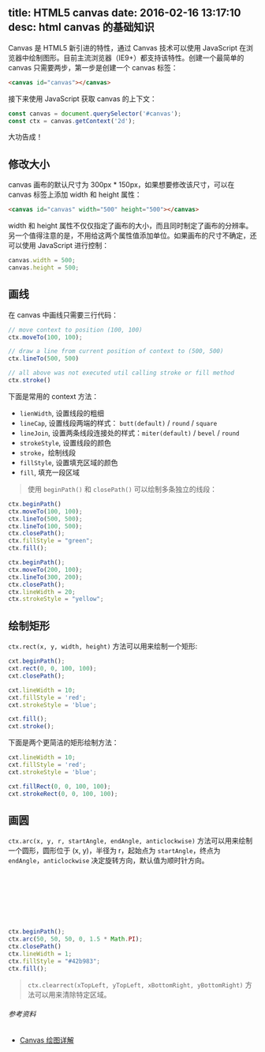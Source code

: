 title: HTML5 canvas
date: 2016-02-16 13:17:10
desc: html canvas 的基础知识
---

Canvas 是 HTML5 新引进的特性，通过 Canvas 技术可以使用 JavaScript 在浏览器中绘制图形。目前主流浏览器（IE9+）都支持该特性。创建一个最简单的 canvas 只需要两步，第一步是创建一个 canvas 标签： 

```html
<canvas id="canvas"></canvas>
```

接下来使用 JavaScript 获取 canvas 的上下文：

```js
const canvas = document.querySelector('#canvas');
const ctx = canvas.getContext('2d');
```

<!-- more -->

大功告成！

## 修改大小

canvas 画布的默认尺寸为 300px * 150px，如果想要修改该尺寸，可以在 canvas 标签上添加 width 和 height 属性：

```html
<canvas id="canvas" width="500" height="500"></canvas>
```

width 和 height 属性不仅仅指定了画布的大小，而且同时制定了画布的分辨率。另一个值得注意的是，不用给这两个属性值添加单位。如果画布的尺寸不确定，还可以使用 JavaScript 进行控制：

```js
canvas.width = 500;
canvas.height = 500;
```

## 画线

在 canvas 中画线只需要三行代码：

```js
// move context to position (100, 100)
ctx.moveTo(100, 100);

// draw a line from current position of context to (500, 500)
ctx.lineTo(500, 500)

// all above was not executed util calling stroke or fill method
ctx.stroke()
```

下面是常用的 context 方法：

- `lienWidth`, 设置线段的粗细
- `lineCap`, 设置线段两端的样式： `butt(default)` / `round` / `square`
- `lineJoin`, 设置两条线段连接处的样式：`miter(default)` / `bevel` / `round`
- `strokeStyle`, 设置线段的颜色
- `stroke`，绘制线段
- `fillStyle`, 设置填充区域的颜色
- `fill`, 填充一段区域

> 使用 `beginPath()` 和 `closePath()` 可以绘制多条独立的线段：

```js
ctx.beginPath() 
ctx.moveTo(100, 100);
ctx.lineTo(500, 500);
ctx.lineTo(100, 500);
ctx.closePath();
ctx.fillStyle = "green";
ctx.fill();

ctx.beginPath();
ctx.moveTo(200, 100);
ctx.lineTo(300, 200);
ctx.closePath();
ctx.lineWidth = 20;
ctx.strokeStyle = "yellow";
```

## 绘制矩形

`ctx.rect(x, y, width, height)` 方法可以用来绘制一个矩形:

```js
cxt.beginPath();
cxt.rect(0, 0, 100, 100);
cxt.closePath();

cxt.lineWidth = 10;
cxt.fillStyle = 'red';
cxt.strokeStyle = 'blue';

cxt.fill();
cxt.stroke();
```

下面是两个更简洁的矩形绘制方法：

```js
cxt.lineWidth = 10;
cxt.fillStyle = 'red';
cxt.strokeStyle = 'blue';

cxt.fillRect(0, 0, 100, 100);
cxt.strokeRect(0, 0, 100, 100);
```

## 画圆

`ctx.arc(x, y, r, startAngle, endAngle, anticlockwise)` 方法可以用来绘制一个圆形，圆形位于 (x, y)，半径为 r，起始点为 `startAngle`，终点为 `endAngle`，`anticlockwise` 决定旋转方向，默认值为顺时针方向。

<canvas id="arc-canvas-demo"></canvas>

<style>
#arc-canvas-demo {
    display: block;
    width: 100px;
    height: 100px;
    margin: 0 auto;
}
</style>

<script>
(function() {
    "use strict";
    var canvas = document.querySelector('#arc-canvas-demo');
    var ctx = canvas.getContext('2d');
    if (ctx) {
        canvas.width = 100;
        canvas.height = 100;
        ctx.beginPath();
        ctx.arc(50, 50, 50, 0, 1.5 * Math.PI);
        ctx.closePath()
        ctx.lineWidth = 1;
        ctx.fillStyle = "#42b983";
        ctx.fill();
    }
    else {
        canvas.innerHTML = "Update your browser to enjoy canvas :) !"
    }
})();
</script>

```js
ctx.beginPath();
ctx.arc(50, 50, 50, 0, 1.5 * Math.PI);
ctx.closePath()
ctx.lineWidth = 1;
ctx.fillStyle = "#42b983";
ctx.fill();
```

> `ctx.clearrect(xTopLeft, yTopLeft, xBottomRight, yBottomRight)` 方法可以用来清除特定区域。


###### 参考资料

- [Canvas 绘图详解](http://www.imooc.com/video/3492)















